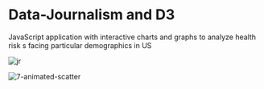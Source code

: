 # Data-Journalism and D3
JavaScript application with interactive charts and graphs to analyze health risk s facing particular demographics in US

![jr](https://user-images.githubusercontent.com/70447525/119998654-e6a14a00-bf9e-11eb-8c24-6a7a6265de38.gif)

![7-animated-scatter](https://user-images.githubusercontent.com/70447525/119998669-eacd6780-bf9e-11eb-8ea5-d7d10c1848d4.gif)

